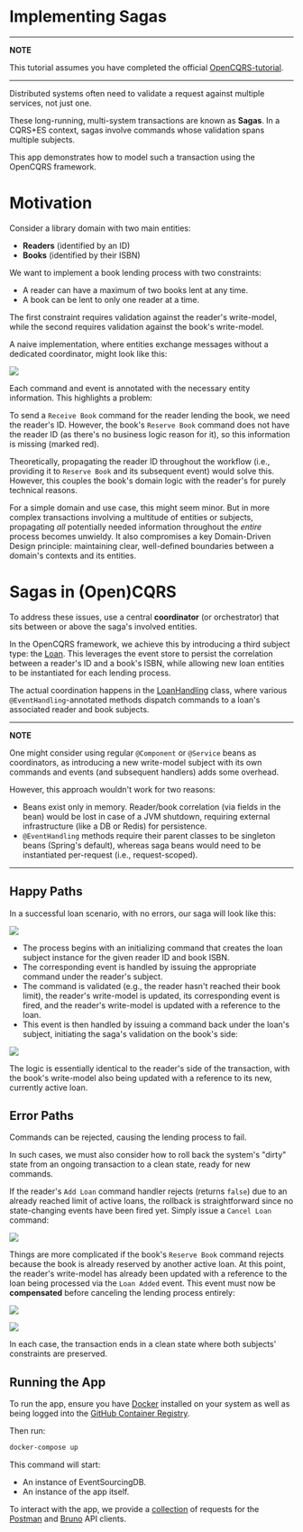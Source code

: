 # Implementing Sagas

-----

**NOTE**

This tutorial assumes you have completed the official [OpenCQRS-tutorial](https://docs.opencqrs.com/tutorials/).

-----

Distributed systems often need to validate a request against multiple services, not just one.

These long-running, multi-system transactions are known as **Sagas**. In a CQRS+ES context, sagas involve commands whose validation spans multiple subjects.

This app demonstrates how to model such a transaction using the OpenCQRS framework.

# Motivation

Consider a library domain with two main entities:

* **Readers** (identified by an ID)
* **Books** (identified by their ISBN)

We want to implement a book lending process with two constraints:

* A reader can have a maximum of two books lent at any time.
* A book can be lent to only one reader at a time.

The first constraint requires validation against the reader's write-model, while the second requires validation against the book's write-model.

A naive implementation, where entities exchange messages without a dedicated coordinator, might look like this:

![](diagrams/naive-solution.svg)

Each command and event is annotated with the necessary entity information. This highlights a problem:

To send a `Receive Book` command for the reader lending the book, we need the reader's ID. However, the book's `Reserve Book` command does not have the reader ID (as there's no business logic reason for it), so this information is missing (marked red).

Theoretically, propagating the reader ID throughout the workflow (i.e., providing it to `Reserve Book` and its subsequent event) would solve this. However, this couples the book's domain logic with the reader's for purely technical reasons.

For a simple domain and use case, this might seem minor. But in more complex transactions involving a multitude of entities or subjects, propagating *all* potentially needed information throughout the *entire* process becomes unwieldy. It also compromises a key Domain-Driven Design principle: maintaining clear, well-defined boundaries between a domain's contexts and its entities.

# Sagas in (Open)CQRS

To address these issues, use a central **coordinator** (or orchestrator) that sits between or above the saga's involved entities.

In the OpenCQRS framework, we achieve this by introducing a third subject type: the [Loan](src/main/java/com/example/cqrs/domain/Loan.java).
This leverages the event store to persist the correlation between a reader's ID and a book's ISBN, while allowing new loan entities to be instantiated for each lending process.

The actual coordination happens in the [LoanHandling](src/main/java/com/example/cqrs/domain/LoanHandling.java) class, where various `@EventHandling`-annotated methods dispatch commands to a loan's associated reader and book subjects.

-----

**NOTE**

One might consider using regular `@Component` or `@Service` beans as coordinators, as introducing a new write-model subject with its own commands and events (and subsequent handlers) adds some overhead.

However, this approach wouldn't work for two reasons:

* Beans exist only in memory. Reader/book correlation (via fields in the bean) would be lost in case of a JVM shutdown, requiring external infrastructure (like a DB or Redis) for persistence.
* `@EventHandling` methods require their parent classes to be singleton beans (Spring's default), whereas saga beans would need to be instantiated per-request (i.e., request-scoped).

-----

## Happy Paths

In a successful loan scenario, with no errors, our saga will look like this:

![](diagrams/happy-path-reader.svg)

* The process begins with an initializing command that creates the loan subject instance for the given reader ID and book ISBN.
* The corresponding event is handled by issuing the appropriate command under the reader's subject.
* The command is validated (e.g., the reader hasn't reached their book limit), the reader's write-model is updated, its corresponding event is fired, and the reader's write-model is updated with a reference to the loan.
* This event is then handled by issuing a command back under the loan's subject, initiating the saga's validation on the book's side:

![](diagrams/happy-path-book.svg)

The logic is essentially identical to the reader's side of the transaction, with the book's write-model also being updated with a reference to its new, currently active loan.

## Error Paths

Commands can be rejected, causing the lending process to fail.

In such cases, we must also consider how to roll back the system's "dirty" state from an ongoing transaction to a clean state, ready for new commands.

If the reader's `Add Loan` command handler rejects (returns `false`) due to an already reached limit of active loans, 
the rollback is straightforward since no state-changing events have been fired yet. Simply issue a `Cancel Loan` command:

![](diagrams/error-path-reader.svg)

Things are more complicated if the book's `Reserve Book` command rejects because the book is already reserved by another active loan. 
At this point, the reader's write-model has already been updated with a reference to the loan being processed via the `Loan Added` event. 
This event must now be **compensated** before canceling the lending process entirely:

![](diagrams/error-path-book-1.svg)

![](diagrams/error-path-book-2.svg)

In each case, the transaction ends in a clean state where both subjects' constraints are preserved.

## Running the App

To run the app, ensure you have [Docker](https://www.docker.com/) installed on your system as well as being logged into the [GitHub Container Registry](https://docs.github.com/de/packages/working-with-a-github-packages-registry/working-with-the-container-registry#authentifizieren-bei-der-container-registry).

Then run:

```bash
docker-compose up
```

This command will start:

- An instance of EventSourcingDB.
- An instance of the app itself.

To interact with the app, we provide a [collection](clients) of requests for the [Postman](https://www.postman.com/) and [Bruno](https://www.usebruno.com/) API clients.
